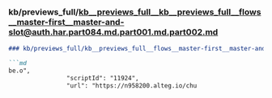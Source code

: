 ### kb/previews_full/kb__previews_full__kb__previews_full__flows__master-first__master-and-slot@auth.har.part084.md.part001.md.part002.md

```md
### kb/previews_full/kb__previews_full__flows__master-first__master-and-slot@auth.har.part084.md.part001.md (part 002)

```md
be.o",
                "scriptId": "11924",
                "url": "https://n958200.alteg.io/chu
```

```

```
